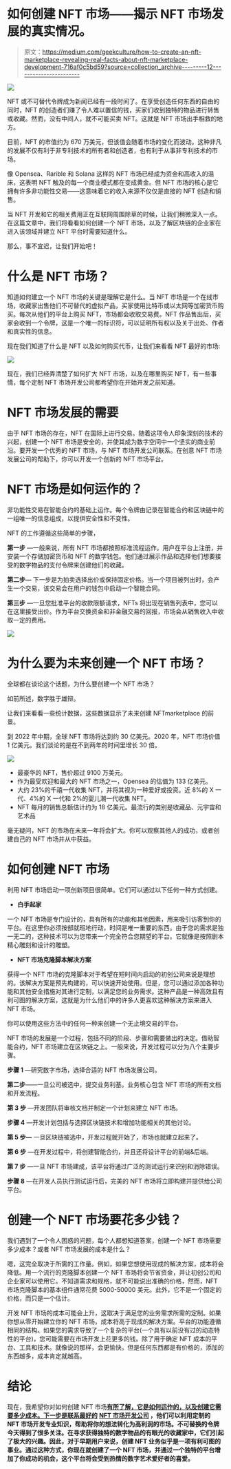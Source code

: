 # 如何创建 NFT 市场——揭示 NFT 市场发展的真实情况。

> 原文：<https://medium.com/geekculture/how-to-create-an-nft-marketplace-revealing-real-facts-about-nft-marketplace-development-716af0c5bd59?source=collection_archive---------12----------------------->

![](img/1f579d2422ec515c462774f910e0ec12.png)

NFT 或不可替代令牌成为新闻已经有一段时间了。在享受创造任何东西的自由的同时，NFT 的创造者们赚了令人难以置信的钱，买家们收到独特的物品进行转售或收藏。然而，没有中间人，就不可能买卖 NFT。这就是 NFT 市场出手相救的地方。

目前，NFT 的市值约为 670 万美元，但该值会随着市场的变化而波动。这种非凡的发展不仅有利于非专利技术的所有者和创造者，也有利于从事非专利技术的市场。

像 Opensea、Rarible 和 Solana 这样的 NFT 市场已经成为资金和高收入的温床，这表明 NFT 触及的每一个商业模式都在变成黄金。但 NFT 市场的核心是它拥有许多非功能性交易——这意味着它的收入来源不仅仅是直接的 NFT 创造和销售。

当 NFT 开发和它的相关费用正在互联网周围除草的时候，让我们稍微深入一点。在这篇文章中，我们将看看如何创建一个 NFT 市场，以及了解区块链的企业家在进入该领域并建立 NFT 平台时需要知道什么。

那么，事不宜迟，让我们开始吧！

# 什么是 NFT 市场？

知道如何建立一个 NFT 市场的关键是理解它是什么。当 NFT 市场是一个在线市场，收藏家出售他们不可替代的虚拟产品，买家使用比特币或以太网等加密货币购买。每次从他们的平台上购买 NFT，市场都会收取交易费。NFT 作品售出后，买家会收到一个令牌，这是一个唯一的标识符，可以证明所有权以及关于出处、作者和真实性的信息。

现在我们知道了什么是 NFT 以及如何购买代币，让我们来看看 NFT 最好的市场:

![](img/102e937571298b7060a740d39ddc002d.png)

现在，我们已经弄清楚了如何扩大 NFT 市场，以及在哪里购买 NFT，有一些事情，每个定制 NFT 市场开发公司都希望你在开始开发之前知道。

# NFT 市场发展的需要

由于 NFT 市场的存在，NFT 在国际上进行交易。随着这项令人印象深刻的技术的兴起，创建一个 NFT 市场是安全的，并使其成为数字空间中一个坚实的商业前沿。要开发一个优秀的 NFT 市场，与 NFT 市场开发公司联系。在创意 NFT 市场发展公司的帮助下，你可以开发一个创新的 NFT 市场平台。

# NFT 市场是如何运作的？

非功能性交易在智能合约的基础上运作。每个令牌由记录在智能合约和区块链中的一组唯一的信息组成，以提供安全性和不变性。

NFT 的工作遵循这些简单的步骤，

**第一步** —一般来说，所有 NFT 市场都按照标准流程运作。用户在平台上注册，并安装一个存储加密货币和 NFT 的数字钱包。他们通过展示作品和选择他们想要接受的数字物品的支付令牌来创建他们的收藏。

**第二步—** 下一步是为拍卖选择出价或保持固定价格。当一个项目被列出时，会产生一个交易，该交易会在用户的钱包中启动一个智能合同。

**第三步** —一旦您批准平台的收款限额请求，NFTs 将出现在销售列表中，您可以在这里接受出价。作为平台交换资金和非金融交易的回报，市场会从销售收入中收取一定的费用。

![](img/fea86ce9a951f2450fcf608ce939d400.png)

# 为什么要为未来创建一个 NFT 市场？

全球都在谈论这个话题，为什么要创建一个 NFT 市场？

如前所述，数字胜于雄辩。

让我们来看看一些统计数据，这些数据显示了未来创建 NFTmarketplace 的前景。

到 2022 年中期，全球 NFT 市场将达到约 30 亿美元。2020 年，NFT 市场价值 1 亿美元。我们谈论的是在不到两年的时间里增长 30 倍。

![](img/db56594b3dad888021d34b5169941304.png)

*   最豪华的 NFT，售价超过 9100 万美元。
*   作为最受欢迎和最大的 NFT 市场之一，Opensea 的估值为 133 亿美元。
*   大约 23%的千禧一代收集 NFT，并将其视为一种爱好或投资。近 8%的 X 一代、4%的 X 一代和 2%的婴儿潮一代收集 NFT。
*   NFT 每月的销售总额估计约为 18 亿美元。最流行的类别是收藏品、元宇宙和艺术品

毫无疑问，NFT 的市场在未来一年将会扩大。你可以观察其他人的成功，或者创建自己的 NFT 市场并从中获益。

# 如何创建 NFT 市场

利用 NFT 市场启动一项创新项目很简单。它们可以通过以下任何一种方式创建。

*   **白手起家**

一个 NFT 市场是专门设计的，具有所有的功能和其他因素，用来吸引访客到你的平台。在这里你必须按部就班地行动，时间是唯一重要的东西。由于您的需求是独一无二的，这种技术可以为您带来一个完全符合您期望的平台。它就像是按照剧本精心雕刻和设计的雕塑。

*   **NFT 市场克隆脚本解决方案**

获得一个 NFT 市场的克隆脚本对于希望在短时间内启动的初创公司来说是理想的。该解决方案是预先构建的，可以快速开始使用。但是，您可以通过添加各种功能和其他安全措施对其进行定制，以满足您的业务需求。这种产品是一种高效且有利可图的解决方案，这就是为什么他们中的许多人更喜欢这种解决方案来进入 NFT 市场。

你可以使用这些方法中的任何一种来创建一个无止境交易的平台。

NFT 市场的发展是一个过程，包括不同的阶段、步骤和需要做出的决定。借助智能合约，NFT 市场建立在区块链之上。一般来说，开发过程可以分为八个主要步骤。

**步骤 1** —研究数字市场，选择合适的 NFT 市场发展公司。

**第二步**——一旦公司被选中，提交业务利基。业务核心包含 NFT 市场的所有文档和开发流程。

**第 3 步** —开发团队将审核文档并制定一个计划来建立 NFT 市场。

**步骤 4** —开发计划包括与选择区块链技术和增加功能相关的其他讨论。

**第 5 步—** 一旦区块链被选中，开发过程就开始了，市场也就建立起来了。

**第 6 步** —在开发过程中，将创建智能合约，并且还将设计平台的前端&后端。

**第 7 步** —一旦 NFT 市场建成，该平台将通过广泛的测试运行来识别和消除错误。

**步骤 8** —在开发人员执行测试运行后，完美的 NFT 市场将立即构建并提供给公司平台。

# 创建一个 NFT 市场要花多少钱？

我们遇到了一个令人困惑的问题，每个人都想知道答案，创建一个 NFT 市场需要多少成本？或者 NFT 市场发展的成本是什么？

嗯，这完全取决于所需的工作量。例如，如果您想使用现成的解决方案，成本将会降低。用一个流行的克隆脚本创建一个 NFT 市场将会节省资金，并让初创公司和企业家可以使用它。不知道需求和规格，就不可能说出准确的价格，然而，NFT 市场克隆脚本的基本组件通常花费 5000-50000 美元。此外，它不是一个固定的价格，而只是一个估计。

开发 NFT 市场的成本可能会上升，这取决于满足您的业务需求所需的定制。如果你想从零开始建立你的 NFT 市场，成本将高于现成的解决方案。平台的功能遵循相同的结构。如果您的需求导致了一个复杂的平台(一个具有以前没有过的动态特性的平台)，您可能需要在市场开发上花更多的钱。除了用于确定 NFT 成本的平台、工具和技术。就像说的那样，会更愉快。但是任何东西都是有价格的，添加的东西越多，成本肯定就越高。

# 结论

现在，我希望你对如何创建 NFT 市场[**有所了解，它是如何运作的，以及创建它需要多少成本。下一步是联系最好的**](https://www.alwin.io/blog/how-to-create-nft-marketplace) **[**NFT 市场开发公司**](https://www.alwin.io/nft-marketplace-development) ，他们可以利用定制的 NFT 市场开发专业知识，帮助将你的想法转化为高利润的市场。不可替换的令牌今天得到了很多关注。在寻求获得独特的数字物品的有眼光的收藏家中，它们引起了极大的兴趣。因此，对于早期用户来说，创建 NFT 业务似乎是一项有利可图的事业。通过这种方式，你现在就创建了一个 NFT 市场，并通过一个独特的平台增加了你成功的机会，这个平台将会受到热情的数字艺术爱好者的喜爱。**